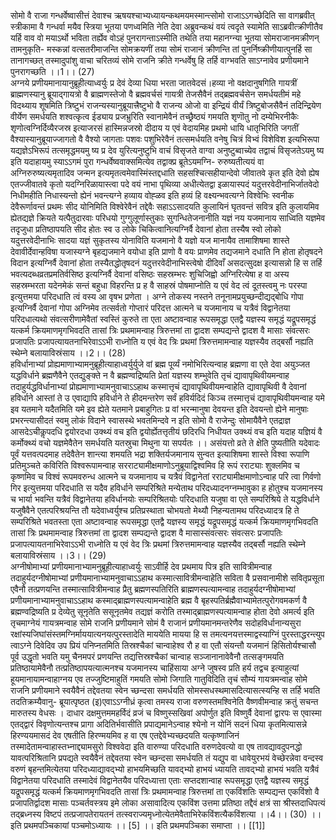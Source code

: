 

  
सोमो वै राजा गन्धर्वेष्वासीत्तं देवाश्च ऋषयश्चाभ्यध्यायन्कथमयमस्मान्त्सोमो राजाऽऽगच्छेदिति सा वागब्रवीत् स्त्रीकामा वै गन्धर्वा मयैव स्त्रिया भूतया पणध्वमिति नेति देवा अब्रुवन्कथं वयं त्वदृते स्यामेति साऽब्रवीत्क्रीणीतैव यर्हि वाव वो मयाऽर्थो भविता तर्ह्येव वोऽहं पुनरागन्ताऽस्मीति तथेति तया महानग्न्या भूतया सोमराजानमक्रीणन् तामनुकृति- मस्कन्नां वत्सतरीमाजन्ति सोमक्रयणीं तया सोमं राजानं क्रीणन्ति तां पुनर्निष्क्रीणीयात्पुनर्हि सा तानागच्छत् तस्मादुपांशु वाचा चरितव्यं सोमे राजनि क्रीते गन्धर्वेषु हि तर्हि वाग्भवति साऽग्नावेव प्रणीयमाने पुनरागच्छति ।।1।। (27)  
अग्नये प्रणीयमानायानुब्रूहीत्याध्वर्युः प्र देवं देव्या धिया भरता जातवेदसं।हव्या नो वक्षदानुषगिति गायत्रीं ब्राह्मणस्यानु ब्रूयाद्गायत्रो वै ब्राह्मणस्तेजो वै ब्रह्मवर्चसं गायत्री तेजसैवैनं तद्ब्रह्मवर्चसेन समर्धयतीमं महे विदथ्याय शूषमिति त्रिष्टुभं राजन्यस्यानुब्रूयात्त्रैष्टुभो वै राजन्य ओजो वा इन्द्रियं वीर्यं त्रिष्टुबोजसैवैनं तदिन्द्रियेण वीर्येण समर्धयति शश्वत्कृत्व ईड्याय प्रजभ्रुरिति स्वानामेवैनं तच्छ्रैष्ठ्यं गमयति शृणॊतु नो दम्येभिरनीकैः शृणोत्वग्निर्दिव्यैरजस्र इत्याजरसं हास्मिन्नजस्रो दीदाय य एवं वेदायमिह प्रथमो धायि धातृभिरिति जगतीं वैश्यास्यानुब्रूयाज्जागतो वै वैश्यो जागताः पशवः पशुभिरेवैनं तत्समर्धयति वनेषु चित्रं विभ्वं विशेविश इत्यभिरूपा यद्यज्ञेऽभिरूपं तत्समृद्धमयमु ष्य प्र देव युरित्यनुष्टुभि वाचं विसृजते वाग्वा अनुष्टुब्वाच्येव तद्वाचं विसृजतेऽयमु ष्य इति यदाहायमु स्याऽऽगमं पुरा गन्धर्वेष्ववाक्समित्येव तद्वाक्प्र ब्रूतेऽयमग्नि- रुरुष्यतीत्ययं वा अग्निरुरुष्यत्यमृतादिव जन्मन इत्यमृतत्वमेवास्मिंस्तद्दधाति सहसश्चित्सहीयान्देवो जीवातवे कृत इति देवो ह्येष एतज्जीवातवे कृतो यदग्निरिळायास्त्वा पदे वयं नाभा पृथिव्या अधीत्येतद्वा इळायास्पदं यदुत्तरवेदीनाभिर्जातवेदो निधीमहीति निधास्यन्तो ह्येनं भवन्त्यग्ने हव्याय वोह्ळव इति हव्यं हि वक्ष्यन्भवत्यग्ने विश्वेभिः स्वनीक देवैरूर्णावन्तं प्रथमः सीद योनिमिति विश्वेरेवैनं तद्देवैः सहाऽऽसादयति कुलायिनं घृतवन्तं सवित्र इति कुलायमिव ह्येतद्यज्ञे क्रियते यत्पैतुदारवाः परिधयो गुग्गुलूर्णास्तुकाः सुगन्धितेजनानीति यज्ञं नय यजमानाय साध्विति यज्ञमेव तदृजुधा प्रतिष्ठापयति सीद होतः स्व उ लोके चिकित्वानित्यग्निर्वै देवानां होता तस्यैष स्वो लोको यदुत्तरवेदीनाभिः सादया यज्ञं सुकृतस्य योनाविति यजमानो वै यज्ञो यज मानायैव तामाशिषमा शास्ते देवावीर्देवान्हविषा यजास्यग्ने बृहद्यजमाने वयोधा इति प्राणो वै वयः प्राणमेव तद्यजमाने दधाति नि होता होतृषदने विदान इत्यग्निर्वै देवानां होता तस्यैतद्धोतृषदनं यदुत्तरवेदीनाभिस्त्वेषो दीदिवाँ असदत्सुदक्ष इत्यासन्नो हि स तर्हि भवत्यदब्धव्रतप्रमतिर्वसिष्ठ इत्यग्निर्वै देवानां वसिष्ठः सहस्रम्भरः शुचिजिह्वो अग्निरित्येषा ह वा अस्य सहस्रम्भरता यदेनमेकं सन्तं बहुधा विहरन्ति प्र ह वै साहस्रं पोषमाप्नोति य एवं वेद त्वं दूतस्त्वमु नः परस्पा इत्युत्तमया परिदधाति त्वं वस्य आ वृषभ प्रणेता । अग्ने तोकस्य नस्तने तनूनामप्रयुच्छन्दीद्यद्बोधि गोपा इत्यग्निर्वै देवानां गोपा अग्निमेव तत्सर्वतो गोप्तारं परिदत्त आत्मने च यजमानाय च यत्रैवं विद्वानेतया परिदधात्यथो संवत्सरीणामेवैतां स्वस्तिं कुरुते ता एता अष्टावन्वाह रूपसमृद्धा एतद्वै यज्ञस्य समृद्धं यद्रूपसमृद्धं यत्कर्म क्रियमाणमृगभिवदति तासां त्रिः प्रथमामन्वाह त्रिरुत्तमां ता द्वादश सम्पद्यन्ते द्वादश वै मासाः संवत्सरः प्रजापतिः प्रजापत्यायतनाभिरेवाऽऽभी राध्नोति य एवं वेद त्रिः प्रथमां त्रिरुत्तमामन्वाह यज्ञस्यैव तद्बर्सौ नह्यति स्थेम्ने बलायाविस्रंसाय ।।2।। (28)  
हविर्धानाभ्यां प्रोह्यमाणाभ्यामनुब्रूहीत्याहाध्वर्युर्युजे वां ब्रह्म पूर्व्यं नमोभिरित्यन्वाह ब्रह्मणा वा एते देवा अयुञ्जत यद्धविर्धाने ब्रह्मणैवैने एतद्युङ्क्ते न वै ब्रह्मण्वद्रिष्यति प्रेतां यज्ञस्य शम्भुवेति तृचं द्यावापृथिवीयमन्वाह तदाहुर्यद्धविर्धानाभ्यां प्रोह्यमाणाभ्यामनुवाचाऽऽहाथ कस्मात्तृचं द्यावापृथिवीयमन्वाहेति द्यावापृथिवी वै देवानां हविर्धाने आस्तां ते उ एवाद्यापि हविर्धाने ते हीदमन्तरेण सर्वं हविर्यदिदं किञ्च तस्मात्तृचं द्यावापृथिवीयमन्वाह यमे इव यतमाने यदैतमिति यमे इव ह्येते यतमाने प्रबाहुगितः प्र वां भरन्मानुषा देवयन्त इति देवयन्तो ह्येने मानुषाः प्रभरन्त्यासीदतं स्वमु लोकं विदाने स्वासस्थे भवतमिन्दवे न इति सोमो वै राजेन्दुः सोमायैवैने एतद्राज्ञ आसदेऽचीकॢपदधि द्वयोरदधा उक्थ्यं वच इति द्वयोर्ह्येतत्तृतीयं छदिरधि निधीयत उक्थ्यं वच इति यदाह यज्ञियं वै कर्मोक्थ्यं वचो यज्ञमेवैतेन समर्धयति यतस्रुचा मिथुना या सपर्यतः ।। असंयत्तो व्रते ते क्षेति पुष्यतीति यदेवादः पूर्वं यत्तवत्पदमाह तदेवैतेन शान्त्या शमयति भद्रा शक्तिर्यजमानाय सुन्वत इत्याशिषमा शास्ते विश्वा रूपाणि प्रतिमुञ्चते कविरिति विश्वरूपामन्वाह सरराट्यामीक्षमाणोऽनुब्रूयाद्विश्वमिव हि रूपं रराट्याः शुक्लमिव च कृष्णमिव च विश्वं रूपमवरुन्ध आत्मने च यजमानाय च यत्रैवं विद्वानेतां रराट्यामीक्षमाणोऽन्वाह परि त्वा गिर्वणो गिर इत्युत्तमया परिदधाति स यदैव हविर्धाने सम्परिश्रिते मन्येताथ परिदध्यादनग्नम्भावुका ह होतुश्च यजमानस्य च भार्या भवन्ति यत्रैवं विद्वानेतया हविर्धानयोः सम्परिश्रितयोः परिदधाति यजुषा वा एते सम्परिश्रिये ते यद्धविर्धाने यजुषैवैने एतत्परिश्रयन्ति तौ यदेवाध्वर्युश्च प्रतिप्रस्थाता चोभयतो मेथ्यौ निहन्यतामथ परिदध्यादत्र हि ते सम्परिश्रिते भवतस्ता एता अष्टावन्वाह रूपसमृद्धा एतद्वै यज्ञस्य समृद्धं यद्रूपसमृद्धं यत्कर्म क्रियमाणमृगभिवदति तासां त्रिः प्रथमामन्वाह त्रिरुत्तमां ता द्वादश सम्पद्यन्ते द्वादश वै मासास्संवत्सरः संवत्सरः प्रजापतिः प्रजापत्यायतनाभिरेवाऽऽभी राध्नोति य एवं वेद त्रिः प्रथमां त्रिरुत्तमामन्वाह यज्ञस्यैव तद्बर्सौ नह्यति स्थेम्ने बलायाविस्रंसाय ।।3।। (29)  
अग्नीषोमाभ्यां प्रणीयमानाभ्यामनुब्रूहीत्याहाध्वर्युः साऽवीर्हि देव प्रथमाय पित्र इति सावित्रीमन्वाह तदाहुर्यदग्नीषोमाभ्यां प्रणीयमानाभ्यामनुवाचाऽऽहाथ कस्मात्सावित्रीमन्वाहेति सविता वै प्रसवानामीशे सवितृप्रसूता एवैनौ तत्प्रणयन्ति तस्मात्सावित्रीमन्वाह प्रैतु ब्रह्मणस्पतिरिति ब्राह्मणस्पत्यामन्वाह तदाहुर्यदग्नीषोमाभ्यां प्रणीयमानाभ्यामनुवाचाऽऽहाथ कस्माद्ब्राह्मणस्पत्यामन्वाहेति ब्रह्म वै बृहस्पतिर्ब्रह्मैवाभ्यामेतत्पुरोगवमकर्ण वै ब्रह्मण्वद्रिष्यति प्र देव्येतु सूनृतेति ससूनृतमेव तद्यज्ञं करोति तस्माद्ब्राह्मणस्पत्यामन्वाह होता देवो अमर्त्य इति तृचमाग्नेयं गायत्रमन्वाह सोमे राजनि प्रणीयमाने सोमं वै राजानं प्रणीयमानमन्तरेणैव सदोहविर्धानान्यसुरा रक्षांस्यजिघांसंस्तमग्निर्माययात्यनयत्पुरस्तादेति माययेति मायया हि स तमत्यनयत्तस्माद्वस्याग्निं पुरस्ताद्धरन्त्युप त्वाऽग्ने दिवेदिव उप प्रियं पनिप्नतमिति तिस्रश्चैकां चान्वाहेश्व रौ ह वा एतौ संयन्तौ यजमानं हिसितोर्यश्चासौ पूर्व उद्धृतो भवति यमु चैनमपरं प्रणयन्ति तद्यत्तिस्रश्चैकां चान्वाह सञ्जानानावेवैनौ तत्सङ्गमयति प्रतिष्ठायामेवैनौ तत्प्रतिष्ठापयत्यात्मनश्च यजमानस्य चाहिंसाया अग्ने जुषस्व प्रति हर्य तद्वच इत्याहुत्यां हूयमानायामन्वाहाग्नय एव तज्जुष्टिमाहुतिं गमयति सोमो जिगाति गातुविदिति तृचं सौम्यं गायत्रमन्वाह सोमे राजनि प्रणीयमाने स्वयैवैनं तद्देवतया स्वेन च्छन्दसा समर्धयति सोमस्सधस्थमासदित्यासत्स्यन्हि स तर्हि भवति तदतिक्रम्यैवानु- ब्रूयात्पृष्ठत (इ)एवाऽऽग्नीध्रं कृत्वा तमस्य राजा वरुणस्तमश्विनेति वैष्णवीमन्वाह क्रतुं सचन्त मारुतस्य वेधसः । दाधार दक्षमुत्तममहर्विदं व्रजं च विष्णुस्सखिवां अपोर्णुत इति विष्णुर्वै देवानां द्वारपः स एवास्मा एतद्द्वारं विवृणोत्यन्तश्च प्रागा अदितिर्भवासीति प्रपाद्यमानेऽन्वाह श्येनो न योनिं सदनं धिया कृतमित्यासन्ने हिरण्ययमासदं देव एषतीति हिरण्मयमिव ह वा एष एतद्देवेभ्यच्छदयति यत्कृष्णाजिनं तस्मादेतामन्वाहास्तभ्नाद्द्यामसुरो विश्ववेदा इति वारुण्या परिदधाति वरुणदेवत्यो वा एष तावद्यावदुपनद्धो यावत्परिश्रितानि प्रपद्यते स्वयैवैनं तद्देवतया स्वेन च्छन्दसा समर्धयति तं यद्युप वा धावेयुरभयं वेच्छेरन्नेवा वन्दस्व वरुणं बृहन्तमित्येतया परिदध्याद्यावद्भ्यो हाभयमिच्छति यावद्भ्यो हाभयं ध्यायति तावद्भ्यो हाभयं भवति यत्रैवं विद्वानेतया परिदधाति तस्मादेवं विद्वानेतयैव परिदध्यात्ता एताः सप्तदशान्वाह रूपसमृद्धा एतद्वै यज्ञस्य समृद्धं यद्रूपसमृद्धं यत्कर्म क्रियमाणमृगभिवदति तासां त्रिः प्रथमामन्वाह त्रिरुत्तमां ता एकविंशतिः सम्पद्यन्त एकविंशो वै प्रजापतिर्द्वादश मासाः पञ्चर्तवस्त्रय इमे लोका असावादित्य एकविंश उत्तमा प्रतिष्ठा तद्दैवं क्षत्रं सा श्रीस्तदाधिपत्यं तद्ब्रध्नस्य विष्टपं तत्प्रजापतेरायतनं तत्स्वराज्यमृध्नोत्येतमेवैताभिरेकविंशत्यैकविंशत्या ।।4।। (30) ।। इति प्रथमपञ्चिकायां पञ्चमोऽध्यायः ।। [5] ।। इति प्रथमपञ्चिका समाप्ता ।। [[1]]  
